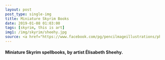 ```yaml
---
layout: post
post_type: single-img
title: Miniature Skyrim Books
date: 2019-01-08 01:03:00
tags: [skyrim, this is art]
img1: /img/skyrim/sheehy.jpg
source: <a href="https://www.facebook.com/pg/pencilmageillustrations/photos/" target="_blank" rel="nofollow">Facebook</a>
---
```

#### Miniature Skyrim spellbooks, by artist Élisabeth Sheehy.

